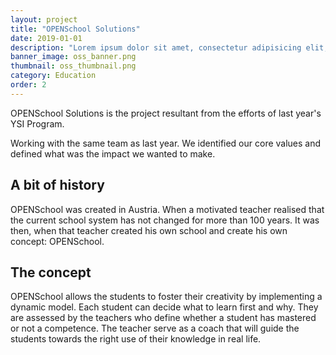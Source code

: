 ```yaml
---
layout: project
title: "OPENSchool Solutions"
date: 2019-01-01
description: "Lorem ipsum dolor sit amet, consectetur adipisicing elit, sed do eiusmod tempor incididunt ut labore et dolore magna aliqua Ut enim..."
banner_image: oss_banner.png
thumbnail: oss_thumbnail.png
category: Education
order: 2
---
```

OPENSchool Solutions is the project resultant from the efforts of last year's YSI Program.

Working with the same team as last year. We identified our core values and defined what was the impact we wanted to make.

## A bit of history
OPENSchool was created in Austria. When a motivated teacher realised that the current school system has not changed for more than 100 years. It was then, when that teacher created his own school and create his own concept: OPENSchool.

## The concept
OPENSchool allows the students to foster their creativity by implementing a dynamic model. Each student can decide what to learn first and why. They are assessed by the teachers who define whether a student has mastered or not a competence. The teacher serve as a coach that will guide the students towards the right use of their knowledge in real life.
